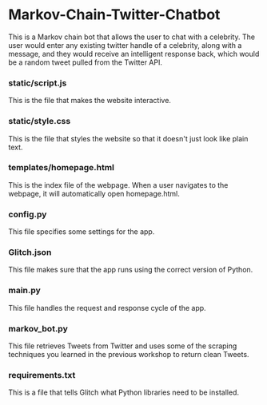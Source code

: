 # Markov-Chain-Twitter-Chatbot
 
This is a Markov chain bot that allows the user to chat with a celebrity. The user would enter any existing twitter handle of a celebrity, along with a message, and they would receive an intelligent response back, which would be a random tweet pulled from the Twitter API.



### static/script.js

This is the file that makes the website interactive.

### static/style.css

This is the file that styles the website so that it doesn't just look like plain text. 

### templates/homepage.html

This is the index file of the webpage. When a user navigates to the webpage, it will automatically open homepage.html. 

### config.py

This file specifies some settings for the app. 

### Glitch.json

This file makes sure that the app runs using the correct version of Python.

### main.py

This file handles the request and response cycle of the app. 

### markov_bot.py

This file retrieves Tweets from Twitter and uses some of the scraping techniques you learned in the previous workshop to return clean Tweets. 

### requirements.txt

This is a file that tells Glitch what Python libraries need to be installed. 